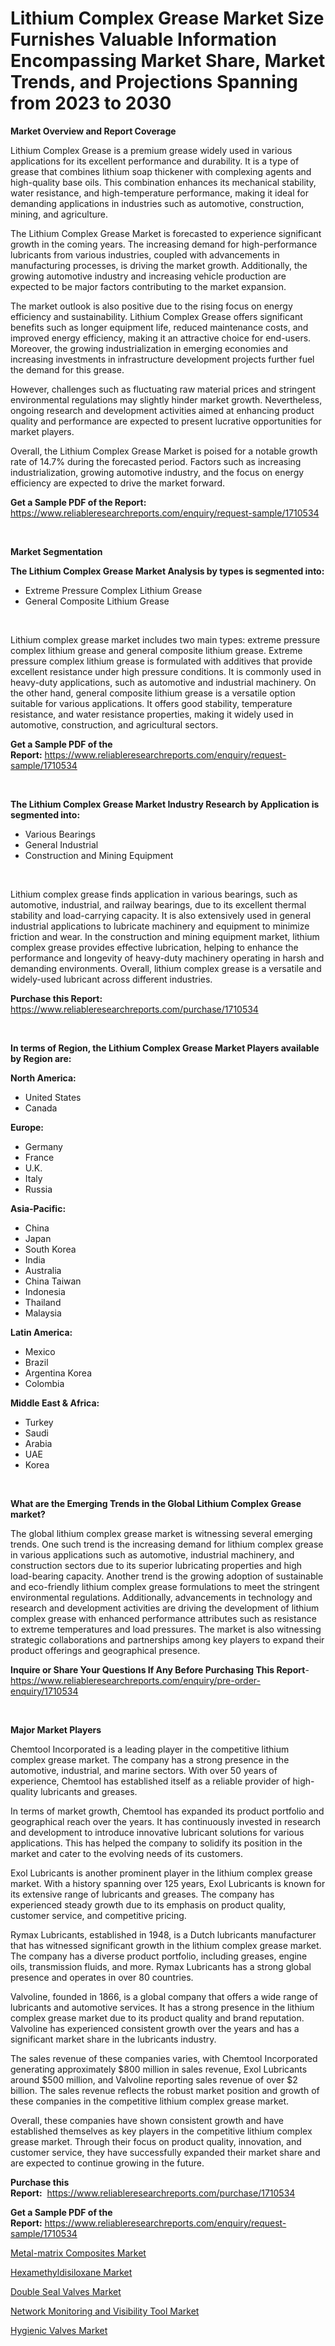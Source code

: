 <p><h1>Lithium Complex Grease Market Size Furnishes Valuable Information Encompassing Market Share, Market Trends, and Projections Spanning from 2023 to 2030</h1></p><p><strong>Market Overview and Report Coverage</strong></p>
<p><p>Lithium Complex Grease is a premium grease widely used in various applications for its excellent performance and durability. It is a type of grease that combines lithium soap thickener with complexing agents and high-quality base oils. This combination enhances its mechanical stability, water resistance, and high-temperature performance, making it ideal for demanding applications in industries such as automotive, construction, mining, and agriculture.</p><p>The Lithium Complex Grease Market is forecasted to experience significant growth in the coming years. The increasing demand for high-performance lubricants from various industries, coupled with advancements in manufacturing processes, is driving the market growth. Additionally, the growing automotive industry and increasing vehicle production are expected to be major factors contributing to the market expansion.</p><p>The market outlook is also positive due to the rising focus on energy efficiency and sustainability. Lithium Complex Grease offers significant benefits such as longer equipment life, reduced maintenance costs, and improved energy efficiency, making it an attractive choice for end-users. Moreover, the growing industrialization in emerging economies and increasing investments in infrastructure development projects further fuel the demand for this grease.</p><p>However, challenges such as fluctuating raw material prices and stringent environmental regulations may slightly hinder market growth. Nevertheless, ongoing research and development activities aimed at enhancing product quality and performance are expected to present lucrative opportunities for market players.</p><p>Overall, the Lithium Complex Grease Market is poised for a notable growth rate of 14.7% during the forecasted period. Factors such as increasing industrialization, growing automotive industry, and the focus on energy efficiency are expected to drive the market forward.</p></p>
<p><strong>Get a Sample PDF of the Report:</strong> <a href="https://www.reliableresearchreports.com/enquiry/request-sample/1710534">https://www.reliableresearchreports.com/enquiry/request-sample/1710534</a></p>
<p>&nbsp;</p>
<p><strong>Market Segmentation</strong></p>
<p><strong>The Lithium Complex Grease Market Analysis by types is segmented into:</strong></p>
<p><ul><li>Extreme Pressure Complex Lithium Grease</li><li>General Composite Lithium Grease</li></ul></p>
<p>&nbsp;</p>
<p><p>Lithium complex grease market includes two main types: extreme pressure complex lithium grease and general composite lithium grease. Extreme pressure complex lithium grease is formulated with additives that provide excellent resistance under high pressure conditions. It is commonly used in heavy-duty applications, such as automotive and industrial machinery. On the other hand, general composite lithium grease is a versatile option suitable for various applications. It offers good stability, temperature resistance, and water resistance properties, making it widely used in automotive, construction, and agricultural sectors.</p></p>
<p><strong>Get a Sample PDF of the Report:</strong>&nbsp;<a href="https://www.reliableresearchreports.com/enquiry/request-sample/1710534">https://www.reliableresearchreports.com/enquiry/request-sample/1710534</a></p>
<p>&nbsp;</p>
<p><strong>The Lithium Complex Grease Market Industry Research by Application is segmented into:</strong></p>
<p><ul><li>Various Bearings</li><li>General Industrial</li><li>Construction and Mining Equipment</li></ul></p>
<p>&nbsp;</p>
<p><p>Lithium complex grease finds application in various bearings, such as automotive, industrial, and railway bearings, due to its excellent thermal stability and load-carrying capacity. It is also extensively used in general industrial applications to lubricate machinery and equipment to minimize friction and wear. In the construction and mining equipment market, lithium complex grease provides effective lubrication, helping to enhance the performance and longevity of heavy-duty machinery operating in harsh and demanding environments. Overall, lithium complex grease is a versatile and widely-used lubricant across different industries.</p></p>
<p><strong>Purchase this Report:</strong>&nbsp; <a href="https://www.reliableresearchreports.com/purchase/1710534">https://www.reliableresearchreports.com/purchase/1710534</a></p>
<p>&nbsp;</p>
<p><strong>In terms of Region, the Lithium Complex Grease Market Players available by Region are:</strong></p>
<p>
    <p> <strong> North America: </strong>
        <ul>
            <li>United States</li>
            <li>Canada</li>
        </ul>
        </p> 
    <p> <strong> Europe: </strong>
        <ul>
            <li>Germany</li>
            <li>France</li>
            <li>U.K.</li>
            <li>Italy</li>
            <li>Russia</li>
        </ul>
        </p> 
    <p> <strong> Asia-Pacific: </strong>
        <ul>
            <li>China</li>
            <li>Japan</li>
            <li>South Korea</li>
            <li>India</li>
            <li>Australia</li>
            <li>China Taiwan</li>
            <li>Indonesia</li>
            <li>Thailand</li>
            <li>Malaysia</li>
        </ul>
        </p> 
    <p> <strong> Latin America: </strong>
        <ul>
            <li>Mexico</li>
            <li>Brazil</li>
            <li>Argentina Korea</li>
            <li>Colombia</li>
        </ul>
        </p> 
    <p> <strong> Middle East & Africa: </strong>
        <ul>
            <li>Turkey</li>
            <li>Saudi</li>
            <li>Arabia</li>
            <li>UAE</li>
            <li>Korea</li>
        </ul>
    </p>
    </p>
<p>&nbsp;</p>
<p><strong>What are the Emerging Trends in the Global Lithium Complex Grease market?</strong></p>
<p><p>The global lithium complex grease market is witnessing several emerging trends. One such trend is the increasing demand for lithium complex grease in various applications such as automotive, industrial machinery, and construction sectors due to its superior lubricating properties and high load-bearing capacity. Another trend is the growing adoption of sustainable and eco-friendly lithium complex grease formulations to meet the stringent environmental regulations. Additionally, advancements in technology and research and development activities are driving the development of lithium complex grease with enhanced performance attributes such as resistance to extreme temperatures and load pressures. The market is also witnessing strategic collaborations and partnerships among key players to expand their product offerings and geographical presence.</p></p>
<p><strong>Inquire or Share Your Questions If Any Before Purchasing This Report</strong>- <a href="https://www.reliableresearchreports.com/enquiry/pre-order-enquiry/1710534">https://www.reliableresearchreports.com/enquiry/pre-order-enquiry/1710534</a></p>
<p>&nbsp;</p>
<p><strong>Major Market Players</strong></p>
<p><p>Chemtool Incorporated is a leading player in the competitive lithium complex grease market. The company has a strong presence in the automotive, industrial, and marine sectors. With over 50 years of experience, Chemtool has established itself as a reliable provider of high-quality lubricants and greases.</p><p>In terms of market growth, Chemtool has expanded its product portfolio and geographical reach over the years. It has continuously invested in research and development to introduce innovative lubricant solutions for various applications. This has helped the company to solidify its position in the market and cater to the evolving needs of its customers.</p><p>Exol Lubricants is another prominent player in the lithium complex grease market. With a history spanning over 125 years, Exol Lubricants is known for its extensive range of lubricants and greases. The company has experienced steady growth due to its emphasis on product quality, customer service, and competitive pricing.</p><p>Rymax Lubricants, established in 1948, is a Dutch lubricants manufacturer that has witnessed significant growth in the lithium complex grease market. The company has a diverse product portfolio, including greases, engine oils, transmission fluids, and more. Rymax Lubricants has a strong global presence and operates in over 80 countries.</p><p>Valvoline, founded in 1866, is a global company that offers a wide range of lubricants and automotive services. It has a strong presence in the lithium complex grease market due to its product quality and brand reputation. Valvoline has experienced consistent growth over the years and has a significant market share in the lubricants industry.</p><p>The sales revenue of these companies varies, with Chemtool Incorporated generating approximately $800 million in sales revenue, Exol Lubricants around $500 million, and Valvoline reporting sales revenue of over $2 billion. The sales revenue reflects the robust market position and growth of these companies in the competitive lithium complex grease market.</p><p>Overall, these companies have shown consistent growth and have established themselves as key players in the competitive lithium complex grease market. Through their focus on product quality, innovation, and customer service, they have successfully expanded their market share and are expected to continue growing in the future.</p></p>
<p><strong>Purchase this Report:</strong>&nbsp;&nbsp;<a href="https://www.reliableresearchreports.com/purchase/1710534">https://www.reliableresearchreports.com/purchase/1710534</a></p>
<p></p>
<p><strong>Get a Sample PDF of the Report:</strong>&nbsp;<a href="https://www.reliableresearchreports.com/enquiry/request-sample/1710534">https://www.reliableresearchreports.com/enquiry/request-sample/1710534</a></p>
<p><p><a href="https://www.linkedin.com/pulse/metal-matrix-composites-market-research-report-provides-thorough-orcxe/">Metal-matrix Composites Market</a></p><p><a href="https://github.com/BryceTownsendr/Market-Research-Report-List-1/blob/main/hexamethyldisiloxane-market.md">Hexamethyldisiloxane Market</a></p><p><a href="https://issuu.com/reportprime-2/docs/double-seal-valves-market-size-2030.pptx?fr=xKAE9_zU1NQ">Double Seal Valves Market</a></p><p><a href="https://medium.com/@lorenzmayer1995/network-monitoring-and-visibility-tool-market-analysis-its-cagr-market-segmentation-and-global-38f997a25476">Network Monitoring and Visibility Tool Market</a></p><p><a href="https://issuu.com/reportprime-2/docs/hygienic-valves-market-size-2030.pptx?fr=xKAE9_zU1NQ">Hygienic Valves Market</a></p></p>
